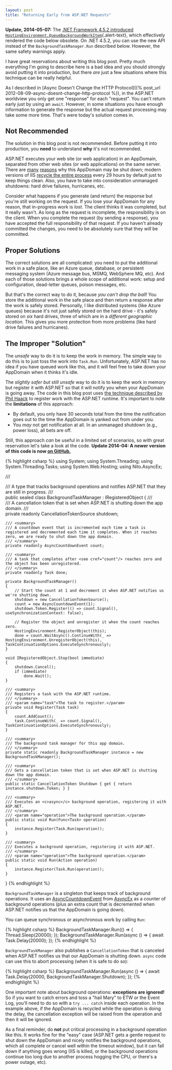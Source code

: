 ```yaml
---
layout: post
title: "Returning Early from ASP.NET Requests"
---
```

<div class="alert alert-danger" markdown="1">
<i class="fa fa-exclamation-triangle fa-3x pull-left"></i>

**Update, 2014-05-07:** The [.NET Framework 4.5.2 introduced `HostingEnvironment.QueueBackgroundWorkItem`](http://msdn.microsoft.com/en-us/library/ms171868(v=vs.110).aspx#v452){.alert-text}, which effectively rendered the code below obsolete. On .NET 4.5.2, you can use the new API instead of the `BackgroundTaskManager.Run` described below. However, the same safety warnings apply.
</div>

I have great reservations about writing this blog post. Pretty much everything I'm going to describe here is a bad idea and you should strongly avoid putting it into production, but there _are_ just a few situations where this technique can be really helpful.

As I described in [Async Doesn't Change the HTTP Protocol]({% post_url 2012-08-09-async-doesnt-change-http-protocol %}), in the ASP.NET worldview you only get one "response" for each "request". You can't return early just by using an `await`. However, in some situations you have enough information to generate the response but the actual request processing may take some more time. That's were today's solution comes in.

## Not Recommended

The solution in this blog post is not recommended. Before putting it into production, you **need** to understand **why** it's not recommended.

ASP.NET executes your web site (or web application) in an AppDomain, separated from other web sites (or web applications) on the same server. There are [many](http://blogs.msdn.com/b/tess/archive/2006/08/02/asp-net-case-study-lost-session-variables-and-appdomain-recycles.aspx) [reasons](http://blogs.msdn.com/b/johan/archive/2007/05/16/common-reasons-why-your-application-pool-may-unexpectedly-recycle.aspx) why this AppDomain may be shut down; modern versions of IIS [recycle the entire process](http://www.iis.net/configreference/system.applicationhost/applicationpools/add/recycling) every 29 hours by default just to keep things clean. Also, you have to take into consideration unmanaged shutdowns: hard drive failures, hurricanes, etc.

Consider what happens if you generate (and return) the response but you're still working on the request. If you lose your AppDomain for any reason, that in-progress work is _lost_. The client thinks it was completed, but it really wasn't. As long as the request is incomplete, the responsibility is on the client. When you complete the request (by sending a response), you have accepted the full responsibility of that request. If you haven't already committed the changes, you need to be absolutely sure that they _will_ be committed.

## Proper Solutions

The correct solutions are all complicated: you need to put the additional work in a safe place, like an Azure queue, database, or persistent messaging system (Azure message bus, MSMQ, WebSphere MQ, etc). And each of those solutions brings a whole scope of additional work: setup and configuration, dead-letter queues, poison messages, etc.

But that's the correct way to do it, because _you can't drop the ball!_ You store the additional work in the safe place and then return a response after the work is safely stored. Personally, I like distributed systems (like Azure queues) because it's not just safely stored on the hard drive - it's safely stored on _six_ hard drives, three of which are in a _different geographic location._ This gives you more protection from more problems (like hard drive failures and hurricanes).

## The Improper "Solution"

The _unsafe_ way to do it is to keep the work in memory. The simple way to do this is to just toss the work into `Task.Run`. Unfortunately, ASP.NET has no idea if you have queued work like this, and it will feel free to take down your AppDomain when it thinks it's idle.

The _slightly safer but still unsafe_ way to do it is to keep the work in memory but register it with ASP.NET so that it will notify you when your AppDomain is going away. The code in this blog post uses [the technique described by Phil Haack](http://haacked.com/archive/2011/10/16/the-dangers-of-implementing-recurring-background-tasks-in-asp-net.aspx) to register work with the ASP.NET runtime. It's important to note the **limitations** of this approach:

- By default, you only have 30 seconds total from the time the notification goes out to the time the AppDomain is yanked out from under you.
- You _may_ not get notification at all. In an unmanaged shutdown (e.g., power loss), all bets are off.

Still, this approach _can_ be useful in a limited set of scenarios, so with great reservation let's take a look at the code. **Update 2014-04: A newer version of this code is now [on GitHub.](https://github.com/StephenCleary/AspNetBackgroundTasks)**

{% highlight csharp %}
using System;
using System.Threading;
using System.Threading.Tasks;
using System.Web.Hosting;
using Nito.AsyncEx;

/// <summary>
/// A type that tracks background operations and notifies ASP.NET that they are still in progress.
/// </summary>
public sealed class BackgroundTaskManager : IRegisteredObject
{
    /// <summary>
    /// A cancellation token that is set when ASP.NET is shutting down the app domain.
    /// </summary>
    private readonly CancellationTokenSource shutdown;

    /// <summary>
    /// A countdown event that is incremented each time a task is registered and decremented each time it completes. When it reaches zero, we are ready to shut down the app domain. 
    /// </summary>
    private readonly AsyncCountdownEvent count;

    /// <summary>
    /// A task that completes after <see cref="count"/> reaches zero and the object has been unregistered.
    /// </summary>
    private readonly Task done;

    private BackgroundTaskManager()
    {
        // Start the count at 1 and decrement it when ASP.NET notifies us we're shutting down.
        shutdown = new CancellationTokenSource();
        count = new AsyncCountdownEvent(1);
        shutdown.Token.Register(() => count.Signal(), useSynchronizationContext: false);

        // Register the object and unregister it when the count reaches zero.
        HostingEnvironment.RegisterObject(this);
        done = count.WaitAsync().ContinueWith(_ => HostingEnvironment.UnregisterObject(this), TaskContinuationOptions.ExecuteSynchronously);
    }

    void IRegisteredObject.Stop(bool immediate)
    {
        shutdown.Cancel();
        if (immediate)
            done.Wait();
    }

    /// <summary>
    /// Registers a task with the ASP.NET runtime.
    /// </summary>
    /// <param name="task">The task to register.</param>
    private void Register(Task task)
    {
        count.AddCount();
        task.ContinueWith(_ => count.Signal(), TaskContinuationOptions.ExecuteSynchronously);
    }

    /// <summary>
    /// The background task manager for this app domain.
    /// </summary>
    private static readonly BackgroundTaskManager instance = new BackgroundTaskManager();

    /// <summary>
    /// Gets a cancellation token that is set when ASP.NET is shutting down the app domain.
    /// </summary>
    public static CancellationToken Shutdown { get { return instance.shutdown.Token; } }
    
    /// <summary>
    /// Executes an <c>async</c> background operation, registering it with ASP.NET.
    /// </summary>
    /// <param name="operation">The background operation.</param>
    public static void Run(Func<Task> operation)
    {
        instance.Register(Task.Run(operation));
    }

    /// <summary>
    /// Executes a background operation, registering it with ASP.NET.
    /// </summary>
    /// <param name="operation">The background operation.</param>
    public static void Run(Action operation)
    {
        instance.Register(Task.Run(operation));
    }
}
{% endhighlight %}

`BackgroundTaskManager` is a singleton that keeps track of background operations. It uses an [AsyncCountdownEvent](http://nitoasyncex.codeplex.com/wikipage?title=AsyncCountdownEvent) from [AsyncEx](http://nitoasyncex.codeplex.com/) as a counter of background operations (plus an extra count that is decremented when ASP.NET notifies us that the AppDomain is going down).

You can queue synchronous or asynchronous work by calling `Run`:

{% highlight csharp %}
BackgroundTaskManager.Run(() =>
{
    Thread.Sleep(20000);
});
BackgroundTaskManager.Run(async () =>
{
    await Task.Delay(20000);
});
{% endhighlight %}

`BackgroundTaskManager` also publishes a `CancellationToken` that is canceled when ASP.NET notifies us that our AppDomain is shutting down. `async` code can use this to abort processing (when it is safe to do so):

{% highlight csharp %}
BackgroundTaskManager.Run(async () =>
{
    await Task.Delay(20000, BackgroundTaskManager.Shutdown);
});
{% endhighlight %}

One important note about background operations: **exceptions are ignored!** So if you want to catch errors and toss a "hail Mary" to ETW or the Event Log, you'll need to do so with a `try ... catch` inside each operation. In the example above, if the AppDomain is recycled while the operation is doing the delay, the cancellation exception will be raised from the operation and then it will be ignored.

As a final reminder, do **not** put critical processing in a background operation like this. It works fine for the "easy" case (ASP.NET gets a gentle request to shut down the AppDomain and nicely notifies the background operations, which all complete or cancel well within the timeout window), but it can fall down if anything goes wrong (IIS is killed, or the background operations continue too long due to another process hogging the CPU, or there's a power outage, etc).

